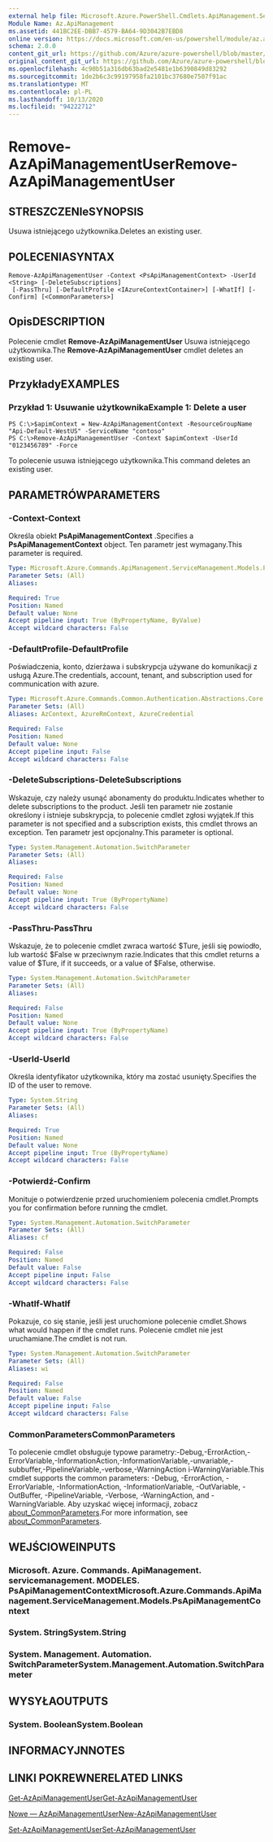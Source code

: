 ```yaml
---
external help file: Microsoft.Azure.PowerShell.Cmdlets.ApiManagement.ServiceManagement.dll-Help.xml
Module Name: Az.ApiManagement
ms.assetid: 441BC2EE-DBB7-4579-BA64-9D3042B7EBD8
online version: https://docs.microsoft.com/en-us/powershell/module/az.apimanagement/remove-azapimanagementuser
schema: 2.0.0
content_git_url: https://github.com/Azure/azure-powershell/blob/master/src/ApiManagement/ApiManagement/help/Remove-AzApiManagementUser.md
original_content_git_url: https://github.com/Azure/azure-powershell/blob/master/src/ApiManagement/ApiManagement/help/Remove-AzApiManagementUser.md
ms.openlocfilehash: 4c90b51a316db63bad2e5481e1b6390849d83292
ms.sourcegitcommit: 1de2b6c3c99197958fa2101bc37680e7507f91ac
ms.translationtype: MT
ms.contentlocale: pl-PL
ms.lasthandoff: 10/13/2020
ms.locfileid: "94222712"
---
```

# <span data-ttu-id="576e5-101">Remove-AzApiManagementUser</span><span class="sxs-lookup"><span data-stu-id="576e5-101">Remove-AzApiManagementUser</span></span>

## <span data-ttu-id="576e5-102">STRESZCZENIe</span><span class="sxs-lookup"><span data-stu-id="576e5-102">SYNOPSIS</span></span>
<span data-ttu-id="576e5-103">Usuwa istniejącego użytkownika.</span><span class="sxs-lookup"><span data-stu-id="576e5-103">Deletes an existing user.</span></span>

## <span data-ttu-id="576e5-104">POLECENIA</span><span class="sxs-lookup"><span data-stu-id="576e5-104">SYNTAX</span></span>

```
Remove-AzApiManagementUser -Context <PsApiManagementContext> -UserId <String> [-DeleteSubscriptions]
 [-PassThru] [-DefaultProfile <IAzureContextContainer>] [-WhatIf] [-Confirm] [<CommonParameters>]
```

## <span data-ttu-id="576e5-105">Opis</span><span class="sxs-lookup"><span data-stu-id="576e5-105">DESCRIPTION</span></span>
<span data-ttu-id="576e5-106">Polecenie cmdlet **Remove-AzApiManagementUser** Usuwa istniejącego użytkownika.</span><span class="sxs-lookup"><span data-stu-id="576e5-106">The **Remove-AzApiManagementUser** cmdlet deletes an existing user.</span></span>

## <span data-ttu-id="576e5-107">Przykłady</span><span class="sxs-lookup"><span data-stu-id="576e5-107">EXAMPLES</span></span>

### <span data-ttu-id="576e5-108">Przykład 1: Usuwanie użytkownika</span><span class="sxs-lookup"><span data-stu-id="576e5-108">Example 1: Delete a user</span></span>
```
PS C:\>$apimContext = New-AzApiManagementContext -ResourceGroupName "Api-Default-WestUS" -ServiceName "contoso"
PS C:\>Remove-AzApiManagementUser -Context $apimContext -UserId "0123456789" -Force
```

<span data-ttu-id="576e5-109">To polecenie usuwa istniejącego użytkownika.</span><span class="sxs-lookup"><span data-stu-id="576e5-109">This command deletes an existing user.</span></span>

## <span data-ttu-id="576e5-110">PARAMETRÓW</span><span class="sxs-lookup"><span data-stu-id="576e5-110">PARAMETERS</span></span>

### <span data-ttu-id="576e5-111">-Context</span><span class="sxs-lookup"><span data-stu-id="576e5-111">-Context</span></span>
<span data-ttu-id="576e5-112">Określa obiekt **PsApiManagementContext** .</span><span class="sxs-lookup"><span data-stu-id="576e5-112">Specifies a **PsApiManagementContext** object.</span></span>
<span data-ttu-id="576e5-113">Ten parametr jest wymagany.</span><span class="sxs-lookup"><span data-stu-id="576e5-113">This parameter is required.</span></span>

```yaml
Type: Microsoft.Azure.Commands.ApiManagement.ServiceManagement.Models.PsApiManagementContext
Parameter Sets: (All)
Aliases:

Required: True
Position: Named
Default value: None
Accept pipeline input: True (ByPropertyName, ByValue)
Accept wildcard characters: False
```

### <span data-ttu-id="576e5-114">-DefaultProfile</span><span class="sxs-lookup"><span data-stu-id="576e5-114">-DefaultProfile</span></span>
<span data-ttu-id="576e5-115">Poświadczenia, konto, dzierżawa i subskrypcja używane do komunikacji z usługą Azure.</span><span class="sxs-lookup"><span data-stu-id="576e5-115">The credentials, account, tenant, and subscription used for communication with azure.</span></span>

```yaml
Type: Microsoft.Azure.Commands.Common.Authentication.Abstractions.Core.IAzureContextContainer
Parameter Sets: (All)
Aliases: AzContext, AzureRmContext, AzureCredential

Required: False
Position: Named
Default value: None
Accept pipeline input: False
Accept wildcard characters: False
```

### <span data-ttu-id="576e5-116">-DeleteSubscriptions</span><span class="sxs-lookup"><span data-stu-id="576e5-116">-DeleteSubscriptions</span></span>
<span data-ttu-id="576e5-117">Wskazuje, czy należy usunąć abonamenty do produktu.</span><span class="sxs-lookup"><span data-stu-id="576e5-117">Indicates whether to delete subscriptions to the product.</span></span>
<span data-ttu-id="576e5-118">Jeśli ten parametr nie zostanie określony i istnieje subskrypcja, to polecenie cmdlet zgłosi wyjątek.</span><span class="sxs-lookup"><span data-stu-id="576e5-118">If this parameter is not specified and a subscription exists, this cmdlet throws an exception.</span></span>
<span data-ttu-id="576e5-119">Ten parametr jest opcjonalny.</span><span class="sxs-lookup"><span data-stu-id="576e5-119">This parameter is optional.</span></span>

```yaml
Type: System.Management.Automation.SwitchParameter
Parameter Sets: (All)
Aliases:

Required: False
Position: Named
Default value: None
Accept pipeline input: True (ByPropertyName)
Accept wildcard characters: False
```

### <span data-ttu-id="576e5-120">-PassThru</span><span class="sxs-lookup"><span data-stu-id="576e5-120">-PassThru</span></span>
<span data-ttu-id="576e5-121">Wskazuje, że to polecenie cmdlet zwraca wartość $Ture, jeśli się powiodło, lub wartość $False w przeciwnym razie.</span><span class="sxs-lookup"><span data-stu-id="576e5-121">Indicates that this cmdlet returns a value of $Ture, if it succeeds, or a value of $False, otherwise.</span></span>

```yaml
Type: System.Management.Automation.SwitchParameter
Parameter Sets: (All)
Aliases:

Required: False
Position: Named
Default value: None
Accept pipeline input: True (ByPropertyName)
Accept wildcard characters: False
```

### <span data-ttu-id="576e5-122">-UserId</span><span class="sxs-lookup"><span data-stu-id="576e5-122">-UserId</span></span>
<span data-ttu-id="576e5-123">Określa identyfikator użytkownika, który ma zostać usunięty.</span><span class="sxs-lookup"><span data-stu-id="576e5-123">Specifies the ID of the user to remove.</span></span>

```yaml
Type: System.String
Parameter Sets: (All)
Aliases:

Required: True
Position: Named
Default value: None
Accept pipeline input: True (ByPropertyName)
Accept wildcard characters: False
```

### <span data-ttu-id="576e5-124">-Potwierdź</span><span class="sxs-lookup"><span data-stu-id="576e5-124">-Confirm</span></span>
<span data-ttu-id="576e5-125">Monituje o potwierdzenie przed uruchomieniem polecenia cmdlet.</span><span class="sxs-lookup"><span data-stu-id="576e5-125">Prompts you for confirmation before running the cmdlet.</span></span>

```yaml
Type: System.Management.Automation.SwitchParameter
Parameter Sets: (All)
Aliases: cf

Required: False
Position: Named
Default value: False
Accept pipeline input: False
Accept wildcard characters: False
```

### <span data-ttu-id="576e5-126">-WhatIf</span><span class="sxs-lookup"><span data-stu-id="576e5-126">-WhatIf</span></span>
<span data-ttu-id="576e5-127">Pokazuje, co się stanie, jeśli jest uruchomione polecenie cmdlet.</span><span class="sxs-lookup"><span data-stu-id="576e5-127">Shows what would happen if the cmdlet runs.</span></span>
<span data-ttu-id="576e5-128">Polecenie cmdlet nie jest uruchamiane.</span><span class="sxs-lookup"><span data-stu-id="576e5-128">The cmdlet is not run.</span></span>

```yaml
Type: System.Management.Automation.SwitchParameter
Parameter Sets: (All)
Aliases: wi

Required: False
Position: Named
Default value: False
Accept pipeline input: False
Accept wildcard characters: False
```

### <span data-ttu-id="576e5-129">CommonParameters</span><span class="sxs-lookup"><span data-stu-id="576e5-129">CommonParameters</span></span>
<span data-ttu-id="576e5-130">To polecenie cmdlet obsługuje typowe parametry:-Debug,-ErrorAction,-ErrorVariable,-InformationAction,-InformationVariable,-unvariable,-subbuffer,-PipelineVariable,-verbose,-WarningAction i-WarningVariable.</span><span class="sxs-lookup"><span data-stu-id="576e5-130">This cmdlet supports the common parameters: -Debug, -ErrorAction, -ErrorVariable, -InformationAction, -InformationVariable, -OutVariable, -OutBuffer, -PipelineVariable, -Verbose, -WarningAction, and -WarningVariable.</span></span> <span data-ttu-id="576e5-131">Aby uzyskać więcej informacji, zobacz [about_CommonParameters](http://go.microsoft.com/fwlink/?LinkID=113216).</span><span class="sxs-lookup"><span data-stu-id="576e5-131">For more information, see [about_CommonParameters](http://go.microsoft.com/fwlink/?LinkID=113216).</span></span>

## <span data-ttu-id="576e5-132">WEJŚCIOWE</span><span class="sxs-lookup"><span data-stu-id="576e5-132">INPUTS</span></span>

### <span data-ttu-id="576e5-133">Microsoft. Azure. Commands. ApiManagement. servicemanagement. MODELES. PsApiManagementContext</span><span class="sxs-lookup"><span data-stu-id="576e5-133">Microsoft.Azure.Commands.ApiManagement.ServiceManagement.Models.PsApiManagementContext</span></span>

### <span data-ttu-id="576e5-134">System. String</span><span class="sxs-lookup"><span data-stu-id="576e5-134">System.String</span></span>

### <span data-ttu-id="576e5-135">System. Management. Automation. SwitchParameter</span><span class="sxs-lookup"><span data-stu-id="576e5-135">System.Management.Automation.SwitchParameter</span></span>

## <span data-ttu-id="576e5-136">WYSYŁA</span><span class="sxs-lookup"><span data-stu-id="576e5-136">OUTPUTS</span></span>

### <span data-ttu-id="576e5-137">System. Boolean</span><span class="sxs-lookup"><span data-stu-id="576e5-137">System.Boolean</span></span>

## <span data-ttu-id="576e5-138">INFORMACYJN</span><span class="sxs-lookup"><span data-stu-id="576e5-138">NOTES</span></span>

## <span data-ttu-id="576e5-139">LINKI POKREWNE</span><span class="sxs-lookup"><span data-stu-id="576e5-139">RELATED LINKS</span></span>

[<span data-ttu-id="576e5-140">Get-AzApiManagementUser</span><span class="sxs-lookup"><span data-stu-id="576e5-140">Get-AzApiManagementUser</span></span>](./Get-AzApiManagementUser.md)

[<span data-ttu-id="576e5-141">Nowe — AzApiManagementUser</span><span class="sxs-lookup"><span data-stu-id="576e5-141">New-AzApiManagementUser</span></span>](./New-AzApiManagementUser.md)

[<span data-ttu-id="576e5-142">Set-AzApiManagementUser</span><span class="sxs-lookup"><span data-stu-id="576e5-142">Set-AzApiManagementUser</span></span>](./Set-AzApiManagementUser.md)


